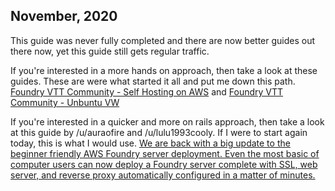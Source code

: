 ## November, 2020
This guide was never fully completed and there are now better guides out there now, yet this guide still gets regular traffic. 

If you're interested in a more hands on approach, then take a look at these guides. These are were what started it all and put me down this path. [Foundry VTT Community - Self Hosting on AWS](https://foundry-vtt-community.github.io/wiki/Self-Hosting-on-AWS/)
and [Foundry VTT Community - Unbuntu VW](https://github.com/foundry-vtt-community/wiki/wiki/Ubuntu-VM)

If you're interested in a quicker and more on rails approach, then take a look at this guide by /u/auraofire and /u/lulu1993cooly. If I were to start again today, this is what I would use. [We are back with a big update to the beginner friendly AWS Foundry server deployment. Even the most basic of computer users can now deploy a Foundry server complete with SSL, web server, and reverse proxy automatically configured in a matter of minutes.](https://www.reddit.com/r/FoundryVTT/comments/j3bpdb/we_are_back_with_a_big_update_to_the_beginner/)


